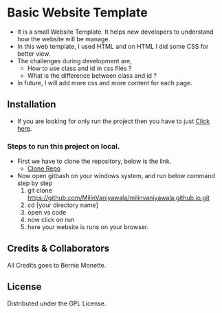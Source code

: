 # Basic Website Template

- It is a small Website Template. It helps new developers to understand how the website will be manage.
- In this web template, I used HTML and on HTML I did some CSS for better view.
- The challenges during development are,
  - How to use class and id in css files ?
  - What is the difference between class and id ?
- In future, I will add more css and more content for each page.

## Installation

- If you are looking for only run the project then you have to just [Click here](https://milinvaniyawala.github.io/).

### Steps to run this project on local.

- First we have to clone the repository, below is the link.
  - [Clone Repo](https://github.com/MilinVaniyawala/milinvaniyawala.github.io.git)
- Now open gitbash on your windows system, and run below command step by step
  1. git clone https://github.com/MilinVaniyawala/milinvaniyawala.github.io.git
  2. cd [your directory name]
  3. open vs code
  4. now click on run
  5. here your website is runs on your browser.

## Credits & Collaborators

All Credits goes to Bernie Monette.

## License

Distributed under the GPL License.
